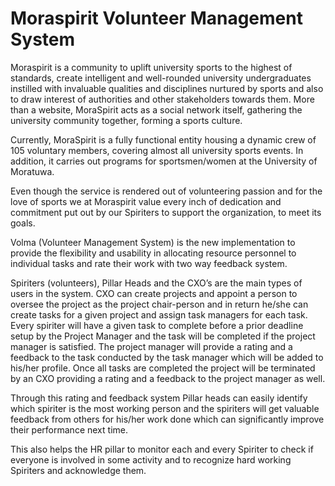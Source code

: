 Moraspirit Volunteer Management System
==========================================

Moraspirit is a community to  uplift university sports to the highest of standards, create intelligent and well-rounded university undergraduates instilled with invaluable qualities and disciplines nurtured by sports and also to draw interest of authorities and other stakeholders towards them.
More than a website, MoraSpirit acts as a social network itself, gathering the university community together, forming a sports culture. 

Currently, MoraSpirit is a fully functional entity housing a dynamic crew of 105 voluntary members, covering almost all university sports events. In addition, it carries out programs for sportsmen/women at the University of Moratuwa. 

Even though the service is rendered out of volunteering passion and for the love of sports we at Moraspirit value every inch of dedication and commitment put out by our Spiriters to support the organization, to meet its goals. 

Volma (Volunteer Management System) is the new implementation to provide the flexibility and usability in allocating resource personnel to individual tasks and rate their work with two way feedback system. 

Spiriters (volunteers), Pillar Heads and the CXO’s are the main types of users in the system. CXO can create projects and appoint a person to oversee the project as the project chair-person and in return he/she can create tasks for a given project and assign task managers for each task. Every spiriter will have a given task to complete before a prior deadline setup by the Project Manager and the task will be completed if the project manager is satisfied. The project manager will provide a rating and a feedback to the task conducted by the task manager which will be added to his/her profile. Once all tasks are completed the project will be terminated by an CXO providing a rating and a feedback to the project manager as well. 

Through this rating and feedback system Pillar heads can easily identify which spiriter is the most working person and the spiriters will get valuable feedback from others for his/her work done which can significantly improve their performance next time. 

This also helps the HR pillar to monitor each and every Spiriter to check if everyone is involved in some activity and to recognize hard working Spiriters and acknowledge them.  

